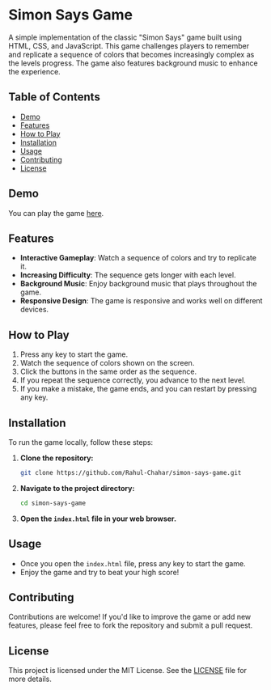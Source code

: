 # Simon Says Game

A simple implementation of the classic "Simon Says" game built using HTML, CSS, and JavaScript. This game challenges players to remember and replicate a sequence of colors that becomes increasingly complex as the levels progress. The game also features background music to enhance the experience.

## Table of Contents

- [Demo](#demo)
- [Features](#features)
- [How to Play](#how-to-play)
- [Installation](#installation)
- [Usage](#usage)
- [Contributing](#contributing)
- [License](#license)

## Demo

You can play the game [here](#).

## Features

- **Interactive Gameplay**: Watch a sequence of colors and try to replicate it.
- **Increasing Difficulty**: The sequence gets longer with each level.
- **Background Music**: Enjoy background music that plays throughout the game.
- **Responsive Design**: The game is responsive and works well on different devices.

## How to Play

1. Press any key to start the game.
2. Watch the sequence of colors shown on the screen.
3. Click the buttons in the same order as the sequence.
4. If you repeat the sequence correctly, you advance to the next level.
5. If you make a mistake, the game ends, and you can restart by pressing any key.

## Installation

To run the game locally, follow these steps:

1. **Clone the repository:**
    ```bash
    git clone https://github.com/Rahul-Chahar/simon-says-game.git
    ```
2. **Navigate to the project directory:**
    ```bash
    cd simon-says-game
    ```
3. **Open the `index.html` file in your web browser.**

## Usage

- Once you open the `index.html` file, press any key to start the game.
- Enjoy the game and try to beat your high score!

## Contributing

Contributions are welcome! If you'd like to improve the game or add new features, please feel free to fork the repository and submit a pull request.

## License

This project is licensed under the MIT License. See the [LICENSE](LICENSE) file for more details.
